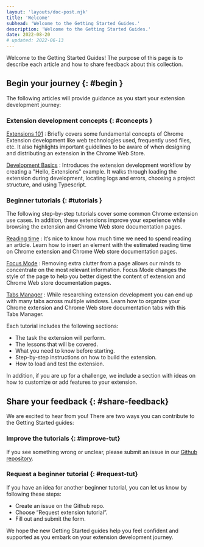 ```yaml
---
layout: 'layouts/doc-post.njk'
title: 'Welcome'
subhead: 'Welcome to the Getting Started Guides.'
description: 'Welcome to the Getting Started Guides.'
date: 2022-08-20
# updated: 2022-06-13
---
```



Welcome to the Getting Started Guides! The purpose of this page is to describe each article and how to share feedback about this collection.

## Begin your journey {: #begin }

The following articles will provide guidance as you start your extension development journey:

### Extension development concepts {: #concepts }

[Extensions 101][doc-ext-101]
: Briefly covers some fundamental concepts of Chrome Extension development like web technologies
used,  frequently used files, etc. It also highlights important guidelines to be aware of when
designing and distributing an extension in the Chrome Web Store. 

[Development Basics][doc-dev-basics]
: Introduces the extension development workflow by creating a "Hello, Extensions" example. It walks
through loading the extension during development, locating logs and errors, choosing a project
structure, and using Typescript.

### Beginner tutorials {: #tutorials }

The following step-by-step tutorials cover some common Chrome extension use cases. In addition,
these extensions improve your experience while browsing the extension and Chrome Web store
documentation pages.

[Reading time][tut-reading-time]
: It’s nice to know how much time we need to spend reading an article. Learn how to insert an
element with the estimated reading time on Chrome extension and Chrome Web store documentation
pages.

[Focus Mode][tut-focus-mode]
: Removing extra clutter from a page allows our minds to concentrate on the most relevant
information. Focus Mode changes the style of the page to help you better digest the content of
extension and Chrome Web store documentation pages.

[Tabs Manager][tut-tabs-manager]
: While researching extension development you can end up with many tabs across multiple windows.
Learn how to organize your Chrome extension and Chrome Web store documentation tabs with this Tabs
Manager.

Each tutorial includes the following sections:

- The task the extension will perform. 
- The lessons that will be covered.
- What you need to know before starting.
- Step-by-step instructions on how to build the extension. 
- How to load and test the extension.

In addition, if you are up for a challenge, we include a section with ideas on how to customize or
add features to your extension.

## Share your feedback {: #share-feedback}

We are excited to hear from you! There are two ways you can contribute to the Getting Started guides:

### Improve the tutorials {: #improve-tut}

If you see something wrong or unclear, please submit an issue in our [Github repository][github-ext-doc].

### Request a beginner tutorial {: #request-tut}

If you have an idea for another beginner tutorial, you can let us know by following these steps:
- Create an issue on the Github repo.
- Choose “Request extension tutorial”.
- Fill out and submit the form.

We hope the new Getting Started guides help you feel confident and supported as you embark on your extension development journey.

[doc-ext-101]: /docs/extensions/mv3/getstarted/extensions-101
[doc-dev-basics]: /docs/extensions/mv3/getstarted/development-basics
[github-ext-doc]: https://github.com/GoogleChrome/developer.chrome.com
[tut-focus-mode]: /docs/extensions/mv3/getstarted/tut-focus-mode
[tut-reading-time]: /docs/extensions/mv3/getstarted/tut-reading-time
[tut-tabs-manager]: /docs/extensions/mv3/getstarted/tut-tabs-manager
